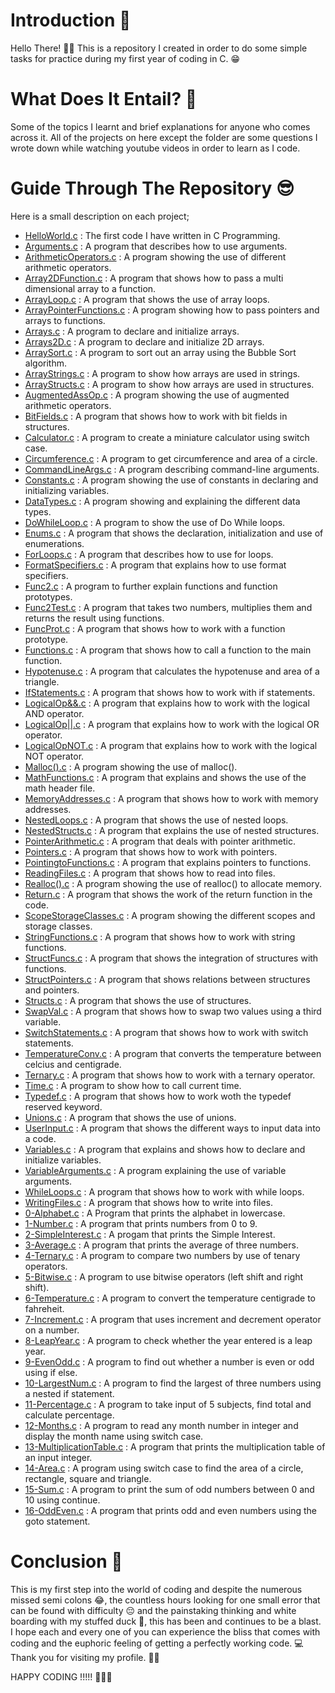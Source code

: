 # Introduction 🛫
Hello There! 👋🏾
This is a repository I created in order to do some simple tasks for practice during my first year of coding in C. 😁

# What Does It Entail? 🧐
Some of the topics I learnt and brief explanations for anyone who comes across it.
All of the projects on here except the folder are some questions I wrote down while watching youtube videos in order to learn as I code.

# Guide Through The Repository 😎
Here is a small description on each project;

* [HelloWorld.c](./HelloWorld.c) : The first code I have written in C Programming.
* [Arguments.c](./Arguments.c) : A program that describes how to use arguments.
* [ArithmeticOperators.c](./ArithmeticOperators.c) : A program showing the use of different arithmetic operators.
* [Array2DFunction.c](./Array2dFunction.c) : A program that shows how to pass a multi dimensional array to a function.
* [ArrayLoop.c](./ArrayLoop.c) : A program that shows the use of array loops.
* [ArrayPointerFunctions.c](./ArrayPointerFunction.c) : A program showing how to pass pointers and arrays to functions.
* [Arrays.c](./Arrays.c) : A program to declare and initialize arrays.
* [Arrays2D.c](./Arrays2D.c) : A program to declare and initialize 2D arrays.
* [ArraySort.c](./ArraySort.c) : A program to sort out an array using the Bubble Sort algorithm.
* [ArrayStrings.c](./ArrayStrings.c) : A program to show how arrays are used in strings.
* [ArrayStructs.c](./ArrayStructs.c) : A program to show how arrays are used in structures.
* [AugmentedAssOp.c](./AugmentedAssOp.c) : A program showing the use of augmented arithmetic operators.
* [BitFields.c](./BitFields.c) : A program that shows how to work with bit fields in structures.
* [Calculator.c](./Calculator.c) : A program to create a miniature calculator using switch case.
* [Circumference.c](./Circumference.c) : A program to get circumference and area of a circle.
* [CommandLineArgs.c](./CommandLineArgs.c) : A program describing command-line arguments.
* [Constants.c](./Constants.c) : A program showing the use of constants in declaring and initializing variables.
* [DataTypes.c](./DataTypes.c) : A program showing and explaining the different data types.
* [DoWhileLoop.c](./DoWhileLoop.c) : A program to show the use of Do While loops.
* [Enums.c](./Enums.c) : A program that shows the declaration, initialization and use of enumerations.
* [ForLoops.c](./ForLoops.c) : A program that describes how to use for loops.
* [FormatSpecifiers.c](./FormatSpecifiers.c) : A program that explains how to use format specifiers.
* [Func2.c](./Func2.c) : A program to further explain functions and function prototypes.
* [Func2Test.c](./Func2Test.c) : A program that takes two numbers, multiplies them and returns the result using functions.
* [FuncProt.c](./FuncProt.c) : A program that shows how to work with a function prototype.
* [Functions.c](./Functions.c) : A program that shows how to call a function to the main function.
* [Hypotenuse.c](./Hypotenuse.c) : A program that calculates the hypotenuse and area of a triangle.
* [IfStatements.c](./IfStatements.c) : A program that shows how to work with if statements.
* [LogicalOp&&.c](./LogicalOp%26%26.c) : A program that explains how to work with the logical AND operator.
* [LogicalOp||.c](./LogicalOp%7C%7C.c) : A program that explains how to work with the logical OR operator.
* [LogicalOpNOT.c](./LogicalOpNOT.c) : A program that explains how to work with the logical NOT operator.
* [Malloc().c](./Malloc().c) : A program showing the use of malloc().
* [MathFunctions.c](./MathFunctions.c) : A program that explains and shows the use of the math header file.
* [MemoryAddresses.c](./MemoryAddresses.c) : A program that shows how to work with memory addresses.
* [NestedLoops.c](./NestedLoops.c) : A program that shows the use of nested loops.
* [NestedStructs.c](./NestedStructs.c) : A program that explains the use of nested structures.
* [PointerArithmetic.c](./PointerArithmetic.c) : A program that deals with pointer arithmetic.
* [Pointers.c](./Pointers.c) : A program that shows how to work with pointers.
* [PointingtoFunctions.c](./PointingtoFunctions.c) : A program that explains pointers to functions.
* [ReadingFiles.c](./ReadingFiles.c) : A program that shows how to read into files.
* [Realloc().c](./Realloc().c) : A program showing the use of realloc() to allocate memory.
* [Return.c](./Return.c) : A program that shows the work of the return function in the code.
* [ScopeStorageClasses.c](./ScopeStorageClass.c) : A program showing the different scopes and storage classes.
* [StringFunctions.c](./StringFunctions.c) : A program that shows how to work with string functions.
* [StructFuncs.c](./StructFuncs.c) : A program that shows the integration of structures with functions.
* [StructPointers.c](./StructPointers.c) : A program that shows relations between structures and pointers.
* [Structs.c](./Structs.c) : A program that shows the use of structures.
* [SwapVal.c](./SwapVal.c) : A program that shows how to swap two values using a third variable.
* [SwitchStatements.c](./SwitchStatements.c) : A program that shows how to work with switch statements.
* [TemperatureConv.c](./TemperatureConv.c) : A program that converts the temperature between celcius and centigrade.
* [Ternary.c](./Ternary.c) : A program that shows how to work with a ternary operator.
* [Time.c](./Time.c) : A program to show how to call current time.
* [Typedef.c](./Typedef.c) : A program that shows how to work woth the typedef reserved keyword.
* [Unions.c](./Unions.c) : A program that shows the use of unions.
* [UserInput.c](./UserInput.c) : A program that shows the different ways to input data into a code.
* [Variables.c](./Variables.c) : A program that explains and shows how to declare and initialize variables.
* [VariableArguments.c](./VariableArguments.c) : A program explaining the use of variable arguments.
* [WhileLoops.c](./WhileLoops.c) : A program that shows how to work with while loops.
* [WritingFiles.c](./WritingFiles.c) : A program that shows how to write into files.
* [0-Alphabet.c](./0-Alphabet.c) : A Program that prints the alphabet in lowercase.
* [1-Number.c](./1-Number.c) : A program that prints numbers from 0 to 9.
* [2-SimpleInterest.c](./2-SimpleInterest.c) : A progam that prints the Simple Interest.
* [3-Average.c](./3-Average.c) : A program that prints the average of three numbers.
* [4-Ternary.c](./4-Ternary.c) : A program to compare two numbers by use of tenary operators.
* [5-Bitwise.c](./5-Bitwise.c) : A program to use bitwise operators (left shift and right shift).
* [6-Temperature.c](./6-Temperature.c) : A program to convert the temperature centigrade to fahreheit.
* [7-Increment.c](./7-Increment.c) : A program that uses increment and decrement operator on a number.
* [8-LeapYear.c](./8-LeapYear.c) : A program to check whether the year entered is a leap year.
* [9-EvenOdd.c](./9-EvenOdd.c) : A program to find out whether a number is even or odd using if else.
* [10-LargestNum.c](./10-LargestNum.c) : A program to find the largest of three numbers using a nested if statement.
* [11-Percentage.c](./11-Percentage.c) : A program to take input of 5 subjects, find total and calculate percentage.
* [12-Months.c](./12-Months.c) : A program to read any month number in integer and display the month name using switch case.
* [13-MultiplicationTable.c](./13-MultiplicationTable.c) : A program that prints the multiplication table of an input integer.
* [14-Area.c](./14-Area.c) : A program using switch case to find the area of a circle, rectangle, square and triangle.
* [15-Sum.c](./15-Sum.c) : A program to print the sum of odd numbers between 0 and 10 using continue.
* [16-OddEven.c](./16-OddEven.c) : A program that prints odd and even numbers using the goto statement.

# Conclusion 🏁
This is my first step into the world of coding and despite the numerous missed semi colons 😂, the countless hours looking for one small error that can be found with difficulty 😔 and the painstaking thinking and white boarding with my stuffed duck 🌚, this has been and continues to be a blast.
I hope each and every one of you can experience the bliss that comes with coding and the euphoric feeling of getting a perfectly working code. 💻
Thank you for visiting my profile. 🙏🏾

HAPPY CODING !!!!! 🎉🎉🎉